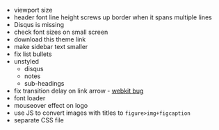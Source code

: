 * viewport size
* header font line height screws up border when it spans multiple lines
* Disqus is missing
* check font sizes on small screen
* download this theme link
* make sidebar text smaller
* fix list bullets
* unstyled
	* disqus
	* notes
	* sub-headings
* fix transition delay on link arrow - [webkit bug](http://code.google.com/p/chromium/issues/detail?id=54699)
* font loader
* mouseover effect on logo
* use JS to convert images with titles to `figure>img+figcaption`
* separate CSS file
